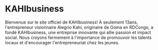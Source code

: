 # KAHIbusiness
Bienvenue sur le site officiel de KAHIbusiness! À seulement 13ans, l'entrepreneur visionnaire Alegrio Kahi, originaire de Goma en RDCongo, a fondé KAHIbusiness, une entreprise innovante qui allie passion et impact social. Nous croyons fermement à l'importance de promouvoir les talents locaux et d'encourager l'entrepreneuriat chez les jeunes.
